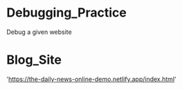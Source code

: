 # Debugging_Practice
Debug a given website

# Blog_Site
'https://the-daily-news-online-demo.netlify.app/index.html'
